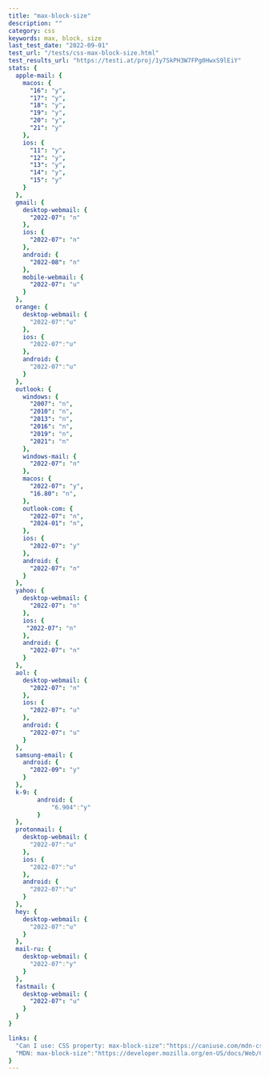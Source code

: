 ```yaml
---
title: "max-block-size"
description: ""
category: css
keywords: max, block, size
last_test_date: "2022-09-01"
test_url: "/tests/css-max-block-size.html"
test_results_url: "https://testi.at/proj/1y7SkPH3W7FPg0HwxS9lEiY"
stats: {
  apple-mail: {
    macos: {
      "16": "y",
      "17": "y",
      "18": "y",
      "19": "y",
      "20": "y",
      "21": "y"
    },
    ios: {
      "11": "y",
      "12": "y",
      "13": "y",
      "14": "y",
      "15": "y"
    }
  },
  gmail: {
    desktop-webmail: {
      "2022-07": "n"
    },
    ios: {
      "2022-07": "n"
    },
    android: {
      "2022-08": "n"
    },
    mobile-webmail: {
      "2022-07": "u"
    }
  },
  orange: {
    desktop-webmail: {
      "2022-07":"u"
    },
    ios: {
      "2022-07":"u"
    },
    android: {
      "2022-07":"u"
    }
  },
  outlook: {
    windows: {
      "2007": "n",
      "2010": "n",
      "2013": "n",
      "2016": "n",
      "2019": "n",
      "2021": "n"
    },
    windows-mail: {
      "2022-07": "n"
    },
    macos: {
      "2022-07": "y",
      "16.80": "n",
    },
    outlook-com: {
      "2022-07": "n",
      "2024-01": "n",
    },
    ios: {
      "2022-07": "y"
    },
    android: {
      "2022-07": "n"
    }
  },
  yahoo: {
    desktop-webmail: {
      "2022-07": "n"
    },
    ios: {
     "2022-07": "n"
    },
    android: {
      "2022-07": "n"
    }
  },
  aol: {
    desktop-webmail: {
      "2022-07": "n"
    },
    ios: {
      "2022-07": "u"
    },
    android: {
      "2022-07": "u"
    }
  },
  samsung-email: {
    android: {
      "2022-09": "y"
    }
  },
  k-9: {
		android: {
			"6.904":"y"
		}
  },
  protonmail: {
    desktop-webmail: {
      "2022-07":"u"
    },
    ios: {
      "2022-07":"u"
    },
    android: {
      "2022-07":"u"
    }
  },
  hey: {
    desktop-webmail: {
      "2022-07":"u"
    }
  },
  mail-ru: {
    desktop-webmail: {
      "2022-07":"y"
    }
  },
  fastmail: {
    desktop-webmail: {
      "2022-07": "u"
    }
  }
}

links: {
  "Can I use: CSS property: max-block-size":"https://caniuse.com/mdn-css_properties_max-block-size",
  "MDN: max-block-size":"https://developer.mozilla.org/en-US/docs/Web/CSS/max-block-size"
}
---
```

